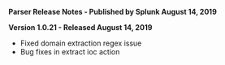 **Parser Release Notes - Published by Splunk August 14, 2019**


**Version 1.0.21 - Released August 14, 2019**

* Fixed domain extraction regex issue
* Bug fixes in extract ioc action
